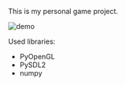 This is my personal game project.

![demo](https://raw.githubusercontent.com/adomasven/bike_2d/master/demo.gif)

Used libraries:
- PyOpenGL
- PySDL2
- numpy
